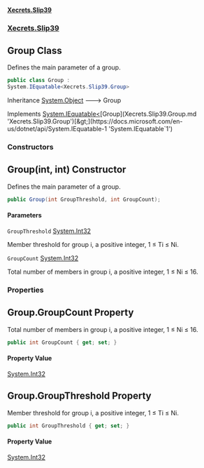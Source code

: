#### [Xecrets.Slip39](index.md 'index')
### [Xecrets.Slip39](Xecrets.Slip39.md 'Xecrets.Slip39')

## Group Class

Defines the main parameter of a group.

```csharp
public class Group :
System.IEquatable<Xecrets.Slip39.Group>
```

Inheritance [System.Object](https://docs.microsoft.com/en-us/dotnet/api/System.Object 'System.Object') &#129106; Group

Implements [System.IEquatable&lt;](https://docs.microsoft.com/en-us/dotnet/api/System.IEquatable-1 'System.IEquatable`1')[Group](Xecrets.Slip39.Group.md 'Xecrets.Slip39.Group')[&gt;](https://docs.microsoft.com/en-us/dotnet/api/System.IEquatable-1 'System.IEquatable`1')
### Constructors

<a name='Xecrets.Slip39.Group.Group(int,int)'></a>

## Group(int, int) Constructor

Defines the main parameter of a group.

```csharp
public Group(int GroupThreshold, int GroupCount);
```
#### Parameters

<a name='Xecrets.Slip39.Group.Group(int,int).GroupThreshold'></a>

`GroupThreshold` [System.Int32](https://docs.microsoft.com/en-us/dotnet/api/System.Int32 'System.Int32')

Member threshold for group i, a positive integer, 1 ≤ Ti ≤ Ni.

<a name='Xecrets.Slip39.Group.Group(int,int).GroupCount'></a>

`GroupCount` [System.Int32](https://docs.microsoft.com/en-us/dotnet/api/System.Int32 'System.Int32')

Total number of members in group i, a positive integer, 1 ≤ Ni ≤ 16.
### Properties

<a name='Xecrets.Slip39.Group.GroupCount'></a>

## Group.GroupCount Property

Total number of members in group i, a positive integer, 1 ≤ Ni ≤ 16.

```csharp
public int GroupCount { get; set; }
```

#### Property Value
[System.Int32](https://docs.microsoft.com/en-us/dotnet/api/System.Int32 'System.Int32')

<a name='Xecrets.Slip39.Group.GroupThreshold'></a>

## Group.GroupThreshold Property

Member threshold for group i, a positive integer, 1 ≤ Ti ≤ Ni.

```csharp
public int GroupThreshold { get; set; }
```

#### Property Value
[System.Int32](https://docs.microsoft.com/en-us/dotnet/api/System.Int32 'System.Int32')